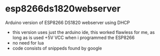 # esp8266ds1820webserver
Arduino version of ESP8266 DS1820 webserver using DHCP

- this version uses just the arduino ide, this worked flawless for me, as long as is used +5V VCC when i programmed the ESP8266
- no need for lua
- code consists of snippeds found by google
